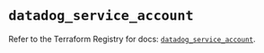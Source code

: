 # `datadog_service_account`

Refer to the Terraform Registry for docs: [`datadog_service_account`](https://registry.terraform.io/providers/datadog/datadog/3.69.0/docs/resources/service_account).
